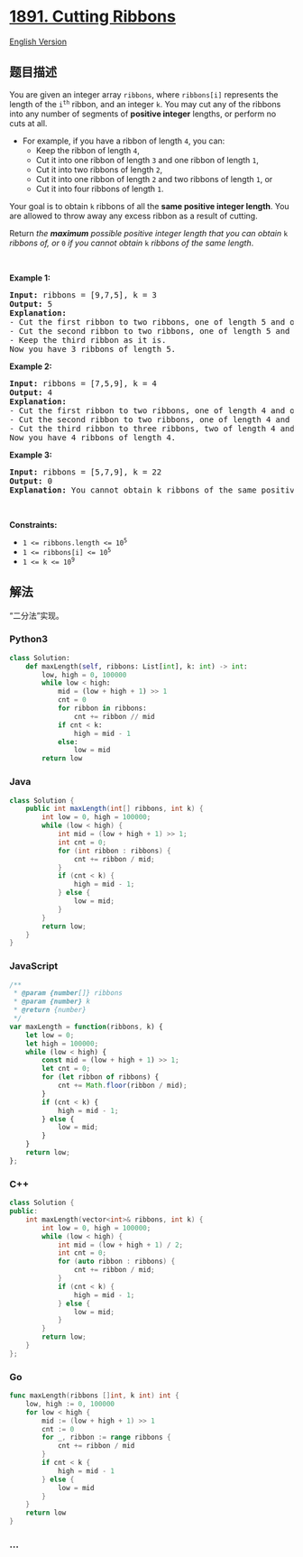 # [1891. Cutting Ribbons](https://leetcode-cn.com/problems/cutting-ribbons)

[English Version](https://github.com/yanglr/leetcode-ac/blob/master/assets/1800-1899/1891.Cutting%20Ribbons/README_EN.md)

## 题目描述

<!-- 这里写题目描述 -->

<p>You are given an integer array <code>ribbons</code>, where <code>ribbons[i]</code> represents the length of the <code>i<sup>th</sup></code> ribbon, and an integer <code>k</code>. You may cut any of the ribbons into any number of segments of <strong>positive integer</strong> lengths, or perform no cuts at all.</p>

<ul>
	<li>For example, if you have a ribbon of length <code>4</code>, you can:
	<ul>
		<li>Keep the ribbon of length <code>4</code>,</li>
		<li>Cut it into one ribbon of length <code>3</code> and one ribbon of length <code>1</code>,</li>
		<li>Cut it into two ribbons of length <code>2</code>,</li>
		<li>Cut it into one ribbon of length <code>2</code> and two ribbons of length <code>1</code>, or</li>
		<li>Cut it into four ribbons of length <code>1</code>.</li>
	</ul>
	</li>
</ul>

<p>Your goal is to obtain <code>k</code> ribbons of all the <strong>same positive integer length</strong>. You are allowed to throw away any excess ribbon as a result of cutting.</p>

<p>Return <em>the <strong>maximum</strong> possible positive integer length that you can obtain </em><code>k</code><em> ribbons of</em><em>, or </em><code>0</code><em> if you cannot obtain </em><code>k</code><em> ribbons of the same length</em>.</p>

<p>&nbsp;</p>
<p><strong>Example 1:</strong></p>

<pre>
<strong>Input:</strong> ribbons = [9,7,5], k = 3
<strong>Output:</strong> 5
<strong>Explanation:</strong>
- Cut the first ribbon to two ribbons, one of length 5 and one of length 4.
- Cut the second ribbon to two ribbons, one of length 5 and one of length 2.
- Keep the third ribbon as it is.
Now you have 3 ribbons of length 5.</pre>

<p><strong>Example 2:</strong></p>

<pre>
<strong>Input:</strong> ribbons = [7,5,9], k = 4
<strong>Output:</strong> 4
<strong>Explanation:</strong>
- Cut the first ribbon to two ribbons, one of length 4 and one of length 3.
- Cut the second ribbon to two ribbons, one of length 4 and one of length 1.
- Cut the third ribbon to three ribbons, two of length 4 and one of length 1.
Now you have 4 ribbons of length 4.
</pre>

<p><strong>Example 3:</strong></p>

<pre>
<strong>Input:</strong> ribbons = [5,7,9], k = 22
<strong>Output:</strong> 0
<strong>Explanation:</strong> You cannot obtain k ribbons of the same positive integer length.
</pre>

<p>&nbsp;</p>
<p><strong>Constraints:</strong></p>

<ul>
	<li><code>1 &lt;= ribbons.length &lt;= 10<sup>5</sup></code></li>
	<li><code>1 &lt;= ribbons[i] &lt;= 10<sup>5</sup></code></li>
	<li><code>1 &lt;= k &lt;= 10<sup>9</sup></code></li>
</ul>

## 解法

<!-- 这里可写通用的实现逻辑 -->

“二分法”实现。

<!-- tabs:start -->

### **Python3**

<!-- 这里可写当前语言的特殊实现逻辑 -->

```python
class Solution:
    def maxLength(self, ribbons: List[int], k: int) -> int:
        low, high = 0, 100000
        while low < high:
            mid = (low + high + 1) >> 1
            cnt = 0
            for ribbon in ribbons:
                cnt += ribbon // mid
            if cnt < k:
                high = mid - 1
            else:
                low = mid
        return low
```

### **Java**

<!-- 这里可写当前语言的特殊实现逻辑 -->

```java
class Solution {
    public int maxLength(int[] ribbons, int k) {
        int low = 0, high = 100000;
        while (low < high) {
            int mid = (low + high + 1) >> 1;
            int cnt = 0;
            for (int ribbon : ribbons) {
                cnt += ribbon / mid;
            }
            if (cnt < k) {
                high = mid - 1;
            } else {
                low = mid;
            }
        }
        return low;
    }
}
```

### **JavaScript**

```js
/**
 * @param {number[]} ribbons
 * @param {number} k
 * @return {number}
 */
var maxLength = function(ribbons, k) {
    let low = 0;
    let high = 100000;
    while (low < high) {
        const mid = (low + high + 1) >> 1;
        let cnt = 0;
        for (let ribbon of ribbons) {
            cnt += Math.floor(ribbon / mid);
        }
        if (cnt < k) {
            high = mid - 1;
        } else {
            low = mid;
        }
    }
    return low;
};
```

### **C++**

```cpp
class Solution {
public:
    int maxLength(vector<int>& ribbons, int k) {
        int low = 0, high = 100000;
        while (low < high) {
            int mid = (low + high + 1) / 2;
            int cnt = 0;
            for (auto ribbon : ribbons) {
                cnt += ribbon / mid;
            }
            if (cnt < k) {
                high = mid - 1;
            } else {
                low = mid;
            }
        }
        return low;
    }
};
```

### **Go**

```go
func maxLength(ribbons []int, k int) int {
	low, high := 0, 100000
	for low < high {
		mid := (low + high + 1) >> 1
		cnt := 0
		for _, ribbon := range ribbons {
			cnt += ribbon / mid
		}
		if cnt < k {
			high = mid - 1
		} else {
			low = mid
		}
	}
	return low
}
```

### **...**

```

```

<!-- tabs:end -->
